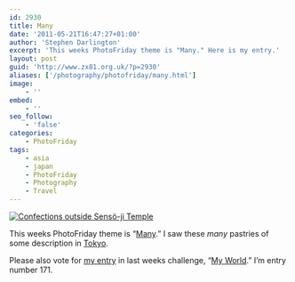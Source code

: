 ```yaml
---
id: 2930
title: Many
date: '2011-05-21T16:47:27+01:00'
author: 'Stephen Darlington'
excerpt: 'This weeks PhotoFriday theme is "Many." Here is my entry.'
layout: post
guid: 'http://www.zx81.org.uk/?p=2930'
aliases: ['/photography/photofriday/many.html']
image:
    - ''
embed:
    - ''
seo_follow:
    - 'false'
categories:
    - PhotoFriday
tags:
    - asia
    - japan
    - PhotoFriday
    - Photography
    - Travel
---
```


[![Confections outside Sensö-ji Temple](https://i0.wp.com/farm5.static.flickr.com/4132/5094360430_2751fdd9b9.jpg?resize=500%2C333)](http://www.flickr.com/photos/stephendarlington/5094360430/ "Confections outside SensÃ-ji Temple by stephendarlington, on Flickr")

This weeks PhotoFriday theme is “[Many](http://www.photofriday.com/archives/challenge/001085.php).” I saw these *many* pastries of some description in [Tokyo](/travel/japan-tokyo.html).

Please also vote for [my entry](/photography/photofriday/my-world.html) in last weeks challenge, “[My World](http://www.photofriday.com/linkviewer.php?id=1083).” I’m entry number 171.